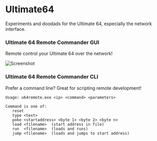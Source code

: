 # Ultimate64
Experiments and doodads for the Ultimate 64, especially the network interface.

### Ultimate 64 Remote Commander GUI

Remote control your Ultimate 64 over the network!

![Screenshot](https://raw.githubusercontent.com/LeifBloomquist/Ultimate64/master/Screenshots/U64Remote1.png)

### Ultimate 64 Remote Commander CLI

Prefer a command line?  Great for scripting remote development!

```
Usage: u64remote.exe <ip> <command> <parameters>

Command is one of:
   reset
   type <text>
   poke <startaddress> <byte 1> <byte 2> <byte n>
   load <filename>  (start address in file)
   run  <filename>  (loads and runs)
   jump <filename>  (loads and jumps to start address)
```
